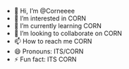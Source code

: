 - 👋 Hi, I’m @Corneeee
- 👀 I’m interested in CORN
- 🌱 I’m currently learning CORN
- 💞️ I’m looking to collaborate on CORN
- 📫 How to reach me CORN
- 😄 Pronouns: ITS/CORN
- ⚡ Fun fact: ITS CORN

<!---
Corneeee/Corneeee is a ✨ special ✨ repository because its `README.md` (this file) appears on your GitHub profile.
You can click the Preview link to take a look at your changes.
--->
